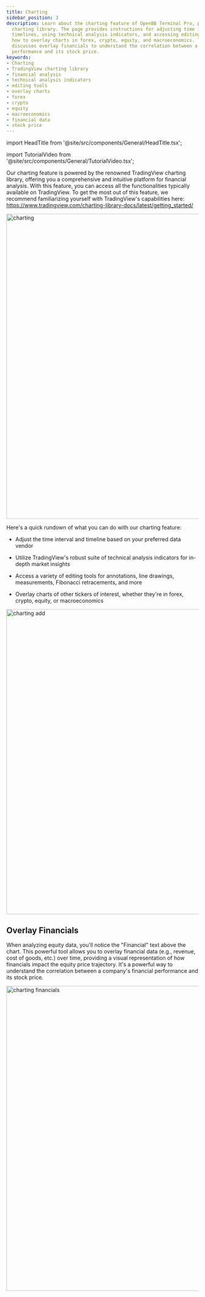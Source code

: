 ```yaml
---
title: Charting
sidebar_position: 3
description: Learn about the charting feature of OpenBB Terminal Pro, powered by TradingView
  charting library. The page provides instructions for adjusting time intervals and
  timelines, using technical analysis indicators, and accessing editing tools. Learn
  how to overlay charts in forex, crypto, equity, and macroeconomics. The page also
  discusses overlay financials to understand the correlation between a company's financial
  performance and its stock price.
keywords:
- Charting
- TradingView charting library
- financial analysis
- technical analysis indicators
- editing tools
- overlay charts
- forex
- crypto
- equity
- macroeconomics
- financial data
- stock price
---
```


import HeadTitle from '@site/src/components/General/HeadTitle.tsx';

<HeadTitle title="Charting | OpenBB Terminal Pro Docs" />

import TutorialVideo from '@site/src/components/General/TutorialVideo.tsx';

<TutorialVideo
  youtubeLink="https://www.youtube.com/embed/kHYqLwiQeoM?si=sbRikFA_kWfDE9GY"
  videoLegend="Short introduction to Charting"
/>

Our charting feature is powered by the renowned TradingView charting library, offering you a comprehensive and intuitive platform for financial analysis. With this feature, you can access all the functionalities typically available on TradingView. To get the most out of this feature, we recommend familiarizing yourself with TradingView's capabilities here: https://www.tradingview.com/charting-library-docs/latest/getting_started/

<img className="pro-border-gradient" width="800" alt="charting" src="https://github.com/OpenBB-finance/OpenBBTerminal/assets/25267873/0012510b-fb13-4dd5-9aef-cd5600a5684f" />

Here's a quick rundown of what you can do with our charting feature:

* Adjust the time interval and timeline based on your preferred data vendor

* Utilize TradingView's robust suite of technical analysis indicators for in-depth market insights

* Access a variety of editing tools for annotations, line drawings, measurements, Fibonacci retracements, and more

* Overlay charts of other tickers of interest, whether they're in forex, crypto, equity, or macroeconomics

<img className="pro-border-gradient" width="800" alt="charting add" src="https://github.com/OpenBB-finance/OpenBBTerminal/assets/25267873/b94fe659-9b53-48df-aa58-fb33e2a24f51" />

## Overlay Financials

When analyzing equity data, you'll notice the "Financial" text above the chart. This powerful tool allows you to overlay financial data (e.g., revenue, cost of goods, etc.) over time, providing a visual representation of how financials impact the equity price trajectory. It's a powerful way to understand the correlation between a company's financial performance and its stock price.

<img className="pro-border-gradient" width="800" alt="charting financials" src="https://github.com/OpenBB-finance/OpenBBTerminal/assets/25267873/ae05f5d3-840e-49ac-bcbf-bb3cbf8ac07a" />
